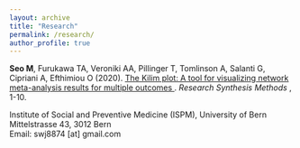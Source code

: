 ```yaml
---
layout: archive
title: "Research"
permalink: /research/
author_profile: true
---
```


**Seo M**, Furukawa TA, Veroniki AA, Pillinger T, Tomlinson A, Salanti G, Cipriani A, Efthimiou O (2020).
[<ins> The Kilim plot: A tool for visualizing network meta-analysis results for multiple outcomes </ins>](https://onlinelibrary.wiley.com/doi/abs/10.1002/jrsm.1428).
<em> Research Synthesis Methods </em>, 1-10.


Institute of Social and Preventive Medicine (ISPM), University of Bern <br>
Mittelstrasse 43, 3012 Bern <br>
Email: swj8874 [at] gmail.com